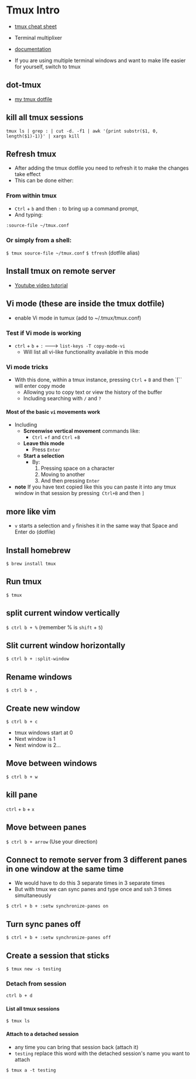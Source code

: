 # Tmux Intro
* [tmux cheat sheet](https://gist.github.com/afair/3489752)

* Terminal multiplixer
* [documentation](https://github.com/tmux/tmux/wiki)
* If you are using multiple terminal windows and want to make life easier for yourself, switch to tmux

## dot-tmux
* [my tmux dotfile](https://github.com/kingluddite/dot-tmux)

## kill all tmux sessions
`tmux ls | grep : | cut -d. -f1 | awk '{print substr($1, 0, length($1)-1)}' | xargs kill`



## Refresh tmux
* After adding the tmux dotfile you need to refresh it to make the changes take effect
* This can be done either:

### From within tmux
* `Ctrl` + `b` and then `:` to bring up a command prompt, 
* And typing:

`:source-file ~/tmux.conf`

### Or simply from a shell:
`$ tmux source-file ~/tmux.conf`
`$ tfresh` (dotfile alias)

## Install tmux on remote server
* [Youtube video tutorial](https://www.youtube.com/watch?v=BHhA_ZKjyxo)

## Vi mode (these are inside the tmux dotfile)
* enable Vi mode in tumux (add to ~/.tmux/tmux.conf)

### Test if Vi mode is working
* `ctrl` + `b` + `:` ---> `list-keys -T copy-mode-vi`
    - Will list all vi-like functionality available in this mode

### Vi mode tricks
* With this done, within a tmux instance, pressing `Ctrl` + `B` and then `[`` will enter copy mode
    - Allowing you to copy text or view the history of the buffer
    - Including searching with `/` and `?`

#### Most of the basic `vi` movements work
* Including
    - **Screenwise vertical movement** commands like:
        + `Ctrl` +`f` and `Ctrl` +`B`
    - **Leave this mode**
        + Press `Enter`
    - **Start a selection**
        + By:
            1. Pressing space on a character
            2. Moving to another
            3. And then pressing `Enter`
* **note** If you have text copied like this you can paste it into any tmux window in that session by pressing` Ctrl+B` and then `]`

## more like vim
*  `v` starts a selection and `y` finishes it in the same way that Space and Enter do (dotfile)

## Install homebrew
`$ brew install tmux`

## Run tmux
`$ tmux`

## split current window vertically
`$ ctrl b + %` (remember % is `shift` + `5`)

## Slit current window horizontally
`$ ctrl b + :split-window`

## Rename windows
`$ ctrl b + ,`

## Create new window
`$ ctrl b + c`

* tmux windows start at 0
* Next window is 1
* Next window is 2...

## Move between windows
`$ ctrl b + w`

## kill pane
`ctrl` + `b` + `x`

## Move between panes
`$ ctrl b + arrow` (Use your direction)

## Connect to remote server from 3 different panes in one window at the same time
* We would have to do this 3 separate times in 3 separate times
* But with tmux we can sync panes and type once and ssh 3 times simultaneously

`$ ctrl + b + :setw synchronize-panes on`

## Turn sync panes off

`$ ctrl + b + :setw synchronize-panes off`

## Create a session that sticks
`$ tmux new -s testing`

### Detach from session
`ctrl b + d`

#### List all tmux sessions
`$ tmux ls`

#### Attach to a detached session
* any time you can bring that session back (attach it)
* `testing` replace this word with the detached session's name you want to attach

`$ tmux a -t testing`


